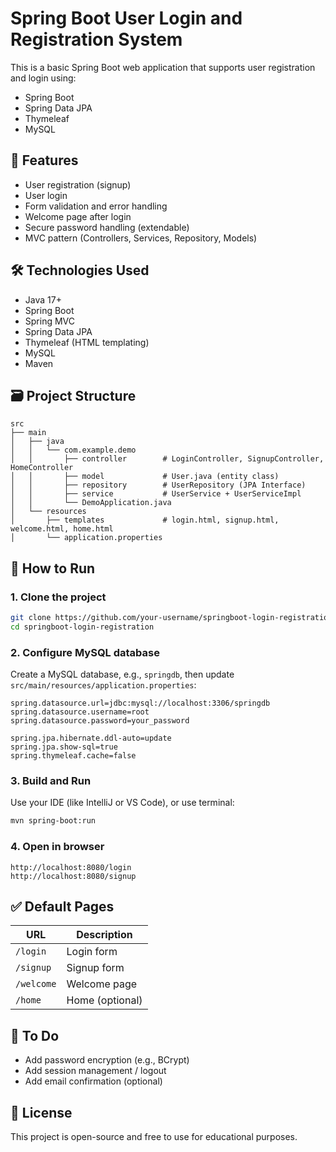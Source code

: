 
# Spring Boot User Login and Registration System

This is a basic Spring Boot web application that supports user registration and login using:
- Spring Boot
- Spring Data JPA
- Thymeleaf
- MySQL

## 🚀 Features

- User registration (signup)
- User login
- Form validation and error handling
- Welcome page after login
- Secure password handling (extendable)
- MVC pattern (Controllers, Services, Repository, Models)

## 🛠 Technologies Used

- Java 17+
- Spring Boot
- Spring MVC
- Spring Data JPA
- Thymeleaf (HTML templating)
- MySQL
- Maven

## 🗃️ Project Structure

```
src
├── main
│   ├── java
│   │   └── com.example.demo
│   │       ├── controller        # LoginController, SignupController, HomeController
│   │       ├── model             # User.java (entity class)
│   │       ├── repository        # UserRepository (JPA Interface)
│   │       ├── service           # UserService + UserServiceImpl
│   │       └── DemoApplication.java
│   └── resources
│       ├── templates             # login.html, signup.html, welcome.html, home.html
│       └── application.properties
```

## 📄 How to Run

### 1. Clone the project
```bash
git clone https://github.com/your-username/springboot-login-registration.git
cd springboot-login-registration
```

### 2. Configure MySQL database

Create a MySQL database, e.g., `springdb`, then update `src/main/resources/application.properties`:

```properties
spring.datasource.url=jdbc:mysql://localhost:3306/springdb
spring.datasource.username=root
spring.datasource.password=your_password

spring.jpa.hibernate.ddl-auto=update
spring.jpa.show-sql=true
spring.thymeleaf.cache=false
```

### 3. Build and Run

Use your IDE (like IntelliJ or VS Code), or use terminal:

```bash
mvn spring-boot:run
```

### 4. Open in browser

```
http://localhost:8080/login
http://localhost:8080/signup
```

## ✅ Default Pages

| URL             | Description          |
|------------------|----------------------|
| `/login`         | Login form           |
| `/signup`        | Signup form          |
| `/welcome`       | Welcome page         |
| `/home`          | Home (optional)      |

## 📝 To Do

- Add password encryption (e.g., BCrypt)
- Add session management / logout
- Add email confirmation (optional)

## 📄 License

This project is open-source and free to use for educational purposes.
